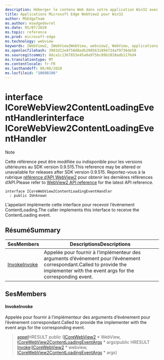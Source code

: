 ```yaml
---
description: Héberger le contenu Web dans votre application Win32 avec le contrôle Microsoft Edge WebView2
title: Applications Microsoft Edge WebView2 pour Win32
author: MSEdgeTeam
ms.author: msedgedevrel
ms.date: 05/07/2020
ms.topic: reference
ms.prod: microsoft-edge
ms.technology: webview
keywords: IWebView2, IWebView2WebView, webview2, WebView, applications Win32, Win32, Edge, ICoreWebView2, ICoreWebView2Controller, contrôle de navigateur, html Edge
ms.openlocfilehash: 3903d12e8f58d8edb2985631894724af9736de50
ms.sourcegitcommit: 8dca1c1367853e45a0a975bc89b1818adb117bd4
ms.translationtype: MT
ms.contentlocale: fr-FR
ms.lasthandoff: 06/08/2020
ms.locfileid: "10698196"
---
```

# <span data-ttu-id="2db38-104">interface ICoreWebView2ContentLoadingEventHandler</span><span class="sxs-lookup"><span data-stu-id="2db38-104">interface ICoreWebView2ContentLoadingEventHandler</span></span> 

> [!NOTE]
> <span data-ttu-id="2db38-105">Cette référence peut être modifiée ou indisponible pour les versions ultérieures au SDK version 0.9.515.</span><span class="sxs-lookup"><span data-stu-id="2db38-105">This reference may be altered or unavailable for releases after SDK version 0.9.515.</span></span> <span data-ttu-id="2db38-106">Reportez-vous à la rubrique [référence d’API WebView2](../../../webview2-api-reference.md) pour obtenir les dernières références d’API.</span><span class="sxs-lookup"><span data-stu-id="2db38-106">Please refer to [WebView2 API reference](../../../webview2-api-reference.md) for the latest API reference.</span></span>

```
interface ICoreWebView2ContentLoadingEventHandler
  : public IUnknown
```

<span data-ttu-id="2db38-107">L’appelant implémente cette interface pour recevoir l’événement ContentLoading.</span><span class="sxs-lookup"><span data-stu-id="2db38-107">The caller implements this interface to receive the ContentLoading event.</span></span>

## <span data-ttu-id="2db38-108">Résumé</span><span class="sxs-lookup"><span data-stu-id="2db38-108">Summary</span></span>

 <span data-ttu-id="2db38-109">Ses</span><span class="sxs-lookup"><span data-stu-id="2db38-109">Members</span></span>                        | <span data-ttu-id="2db38-110">Descriptions</span><span class="sxs-lookup"><span data-stu-id="2db38-110">Descriptions</span></span>
--------------------------------|---------------------------------------------
[<span data-ttu-id="2db38-111">Invoke</span><span class="sxs-lookup"><span data-stu-id="2db38-111">Invoke</span></span>](#invoke) | <span data-ttu-id="2db38-112">Appelée pour fournir à l’implémenteur des arguments d’événement pour l’événement correspondant.</span><span class="sxs-lookup"><span data-stu-id="2db38-112">Called to provide the implementer with the event args for the corresponding event.</span></span>

## <span data-ttu-id="2db38-113">Ses</span><span class="sxs-lookup"><span data-stu-id="2db38-113">Members</span></span>

#### <span data-ttu-id="2db38-114">Invoke</span><span class="sxs-lookup"><span data-stu-id="2db38-114">Invoke</span></span> 

<span data-ttu-id="2db38-115">Appelée pour fournir à l’implémenteur des arguments d’événement pour l’événement correspondant.</span><span class="sxs-lookup"><span data-stu-id="2db38-115">Called to provide the implementer with the event args for the corresponding event.</span></span>

> <span data-ttu-id="2db38-116">[appel](#invoke)HRESULT public ([ICoreWebView2](icorewebview2.md) \* WebView, [ICoreWebView2ContentLoadingEventArgs](icorewebview2contentloadingeventargs.md) \* args)</span><span class="sxs-lookup"><span data-stu-id="2db38-116">public HRESULT [Invoke](#invoke)([ICoreWebView2](icorewebview2.md) \* webview, [ICoreWebView2ContentLoadingEventArgs](icorewebview2contentloadingeventargs.md) \* args)</span></span>


